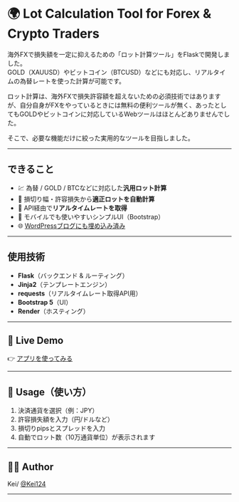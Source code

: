 # 🌍 Lot Calculation Tool for Forex & Crypto Traders

海外FXで損失額を一定に抑えるための「ロット計算ツール」をFlaskで開発しました。  
GOLD（XAUUSD）やビットコイン（BTCUSD）などにも対応し、リアルタイムの為替レートを使った計算が可能です。

ロット計算は、海外FXで損失許容額を超えないための必須技術ではありますが、自分自身がFXをやっているときには無料の便利ツールが無く、あったとしてもGOLDやビットコインに対応しているWebツールはほとんどありませんでした。

そこで、必要な機能だけに絞った実用的なツールを目指しました。

---

## できること

- 💹 為替 / GOLD / BTCなどに対応した**汎用ロット計算**
- 💸 損切り幅・許容損失から**適正ロットを自動計算**
- 🔄 API経由で**リアルタイムレートを取得**
- 📱 モバイルでも使いやすいシンプルUI（Bootstrap）
- 🌐 [WordPressブログにも埋め込み済み](https://your-blog-url.com)

---

## 使用技術

- **Flask**（バックエンド & ルーティング）
- **Jinja2**（テンプレートエンジン）
- **requests**（リアルタイムレート取得API用）
- **Bootstrap 5**（UI）
- **Render**（ホスティング）

---

## 🚀 Live Demo

👉 [アプリを使ってみる](https://your-render-url.onrender.com)

---

## 📌 Usage（使い方）

1. 決済通貨を選択（例：JPY）
2. 許容損失額を入力（円/ドルなど）
3. 損切りpipsとスプレッドを入力
4. 自動でロット数（10万通貨単位）が表示されます

---

## 🧑‍💻 Author

Kei/ [@Kei124](https://github.com/Keidai124)

---

